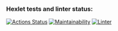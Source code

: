 ### Hexlet tests and linter status:
[![Actions Status](https://github.com/mirolev98/frontend-project-lvl1/workflows/hexlet-check/badge.svg)](https://github.com/mirolev98/frontend-project-lvl1/actions)
[![Maintainability](https://api.codeclimate.com/v1/badges/a99a88d28ad37a79dbf6/maintainability)](https://codeclimate.com/github/codeclimate/codeclimate/maintainability)
[![Linter](https://github.com/mirolev98/frontend-project-lvl1/workflows/linter/badge.svg)](https://github.com/mirolev98/frontend-project-lvl1/actions/workflows/linter.yml)
